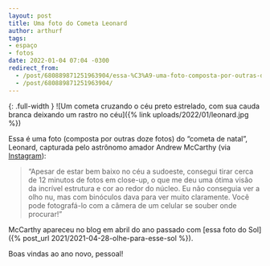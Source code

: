 ```yaml
---
layout: post
title: Uma foto do Cometa Leonard
author: arthurf
tags:
- espaço
- fotos
date: 2022-01-04 07:04 -0300
redirect_from:
  - /post/680889871251963904/essa-%C3%A9-uma-foto-composta-por-outras-doze-fotos
  - /post/680889871251963904/
---
```

{: .full-width }
![Um cometa cruzando o céu preto estrelado, com sua cauda branca deixando um rastro no céu]({% link uploads/2022/01/leonard.jpg %})

Essa é uma foto (composta por outras doze fotos) do “cometa de natal”, Leonard, capturada pelo astrônomo amador Andrew McCarthy (via [Instagram](https://www.instagram.com/cosmic_background/)):

> “Apesar de estar bem baixo no céu a sudoeste, consegui tirar cerca de 12 minutos de fotos em close-up, o que me deu uma ótima visão da incrível estrutura e cor ao redor do núcleo. Eu não conseguia ver a olho nu, mas com binóculos dava para ver muito claramente. Você pode fotografá-lo com a câmera de um celular se souber onde procurar!”

McCarthy apareceu no blog em abril do ano passado com [essa foto do Sol]({% post_url 2021/2021-04-28-olhe-para-esse-sol %}).

Boas vindas ao ano novo, pessoal!
